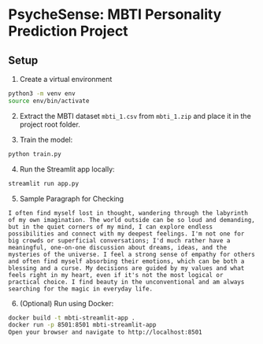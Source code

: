 # PsycheSense: MBTI Personality Prediction Project

## Setup

1. Create a virtual environment
```bash
python3 -m venv env
source env/bin/activate
```

2. Extract the MBTI dataset `mbti_1.csv` from `mbti_1.zip` and place it in the project root folder.

3. Train the model:
```bash
python train.py
```

4. Run the Streamlit app locally:
```bash
streamlit run app.py
```

5. Sample Paragraph for Checking

`I often find myself lost in thought, wandering through the labyrinth of my own imagination. The world outside can be so loud and demanding, but in the quiet corners of my mind, I can explore endless possibilities and connect with my deepest feelings. I'm not one for big crowds or superficial conversations; I'd much rather have a meaningful, one-on-one discussion about dreams, ideas, and the mysteries of the universe. I feel a strong sense of empathy for others and often find myself absorbing their emotions, which can be both a blessing and a curse. My decisions are guided by my values and what feels right in my heart, even if it's not the most logical or practical choice. I find beauty in the unconventional and am always searching for the magic in everyday life.`

6. (Optional) Run using Docker:
```bash
docker build -t mbti-streamlit-app .
docker run -p 8501:8501 mbti-streamlit-app
Open your browser and navigate to http://localhost:8501
```
